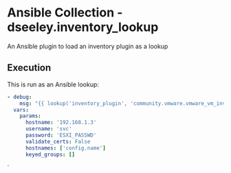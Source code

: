 # Ansible Collection - dseeley.inventory_lookup

An Ansible plugin to load an inventory plugin as a lookup

## Execution
This is run as an Ansible lookup:
```yaml
- debug:
    msg: "{{ lookup('inventory_plugin', 'community.vmware.vmware_vm_inventory', plugin_options=params) }}"
  vars:
    params:
      hostname: '192.168.1.3'
      username: 'svc'
      password: 'ESXI_PASSWD'
      validate_certs: False
      hostnames: ['config.name']
      keyed_groups: []
```
`